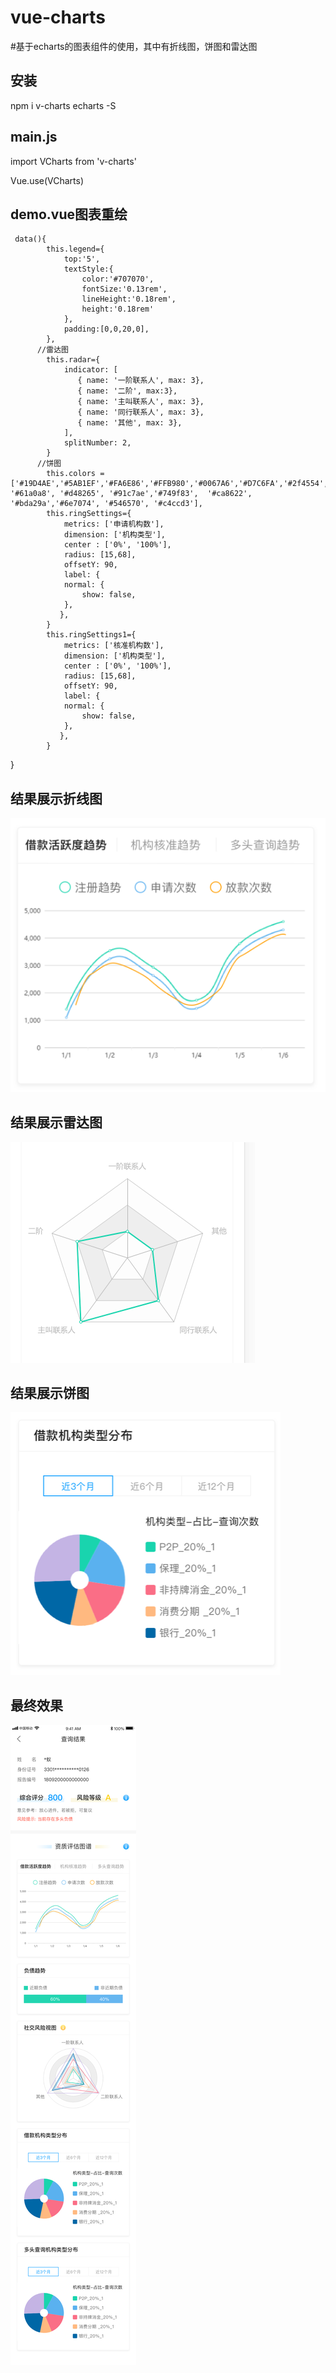 # vue-charts
#基于echarts的图表组件的使用，其中有折线图，饼图和雷达图
<h2>安装</h2>
npm i v-charts echarts -S
<h2>main.js</h2>
<p>import VCharts from 'v-charts'</p>
<p>Vue.use(VCharts)</p>
<h2>demo.vue图表重绘</h2>
     
     data(){
        	this.legend={
        		top:'5',
		        textStyle:{
		        	color:'#707070',
		        	fontSize:'0.13rem',
		        	lineHeight:'0.18rem',
		        	height:'0.18rem'
		        },
		        padding:[0,0,20,0],
        	},
          //雷达图
        	this.radar={
		        indicator: [
		           { name: '一阶联系人', max: 3},
		           { name: '二阶', max:3},
		           { name: '主叫联系人', max: 3},
		           { name: '同行联系人', max: 3},
		           { name: '其他', max: 3},
		        ],
		        splitNumber: 2,
        	}
          //饼图
        	this.colors =['#19D4AE','#5AB1EF','#FA6E86','#FFB980','#0067A6','#D7C6FA','#2f4554', '#61a0a8', '#d48265', '#91c7ae','#749f83',  '#ca8622', '#bda29a','#6e7074', '#546570', '#c4ccd3'],
        	this.ringSettings={
        		metrics: ['申请机构数'],
                dimension: ['机构类型'],
        		center : ['0%', '100%'],
        		radius: [15,68],
                offsetY: 90,
                label: {
                normal: {
                    show: false,
                }, 
               }, 
        	}
        	this.ringSettings1={
        		metrics: ['核准机构数'],
                dimension: ['机构类型'],
        		center : ['0%', '100%'],
        		radius: [15,68],
                offsetY: 90,
                label: {
                normal: {
                    show: false,
                }, 
               }, 
        	}
}


<h2>结果展示折线图</h2>
<img src="https://github.com/violet-panpan/vue-charts/blob/master/3.png"/>
<h2>结果展示雷达图</h2>
<img src="https://github.com/violet-panpan/vue-charts/blob/master/1.png"/>
<h2>结果展示饼图</h2>
<img src="https://github.com/violet-panpan/vue-charts/blob/master/2.png"/>

<h2>最终效果</h2>
<img src="https://github.com/violet-panpan/vue-charts/blob/master/大数据评分查询结果.jpg"/>
